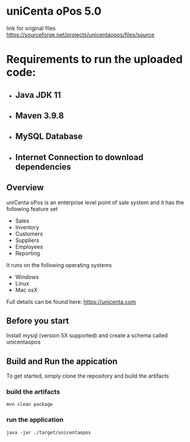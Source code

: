 # uniCenta oPos 5.0

link for original files https://sourceforge.net/projects/unicentaopos/files/source

# Requirements to run the uploaded code:

* ## Java JDK 11
* ## Maven 3.9.8
* ## MySQL Database
* ## Internet Connection to download dependencies

## Overview

uniCenta oPos is an enterprise level point of sale system and it has the following feature set

* Sales
* Inventory
* Customers
* Suppliers
* Employees
* Reporting

It runs on the following operating systems

* Windows
* Linux
* Mac osX

Full details can be found here: https://unicenta.com

## Before you start
Install mysql (version 5X supported) and create a schema called unicentaopos

## Build and Run the appication
To get started, simply clone the repository and build the artifacts
### build the artifacts
```
mvn clean package
```
### run the application
```
java -jar ./target/unicentaopos
```




